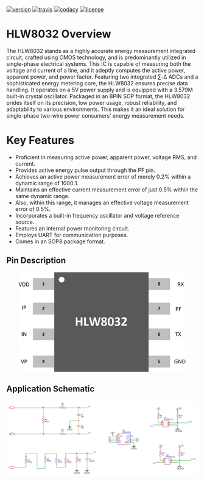 [![version](https://img.shields.io/badge/version-1.0-brightgreen.svg)](CHANGELOG.md)
[![travis](https://travis-ci.org/ahmedarif193/Hlw8032.svg?branch=master)](https://travis-ci.org/ahmedarif193/Hlw8032)
[![codacy](https://img.shields.io/codacy/grade/8490fe74f2f745f299df057fdba1351a/master.svg)](https://www.codacy.com/app/ahmedarif193/Hlw8032/dashboard)
[![license](https://img.shields.io/github/license/ahmedarif193/Hlw8032.svg)](LICENSE)

# HLW8032 Overview
The HLW8032 stands as a highly accurate energy measurement integrated circuit, crafted using CMOS technology, and is predominantly utilized in single-phase electrical systems. This IC is capable of measuring both the voltage and current of a line, and it adeptly computes the active power, apparent power, and power factor. Featuring two integrated ∑-Δ ADCs and a sophisticated energy metering core, the HLW8032 ensures precise data handling. It operates on a 5V power supply and is equipped with a 3.579M built-in crystal oscillator. Packaged in an 8PIN SOP format, the HLW8032 prides itself on its precision, low power usage, robust reliability, and adaptability to various environments. This makes it an ideal solution for single-phase two-wire power consumers’ energy measurement needs.

# Key Features
- Proficient in measuring active power, apparent power, voltage RMS, and current.
- Provides active energy pulse output through the PF pin.
- Achieves an active power measurement error of merely 0.2% within a dynamic range of 1000:1.
- Maintains an effective current measurement error of just 0.5% within the same dynamic range.
- Also, within this range, it manages an effective voltage measurement error of 0.5%.
- Incorporates a built-in frequency oscillator and voltage reference source.
- Features an internal power monitoring circuit.
- Employs UART for communication purposes.
- Comes in an SOP8 package format.

<h2> Pin Description </h2>
<p align="center">
  <img src="Docs/HLW8032.png"  title="HLW8032 Pin Descriptions">
</p>

<h2> Application Schematic </h2>
<p align="center">
  <img src="Docs/Schematic.png"  title="HLW8032 Application Schematic">
</p>

